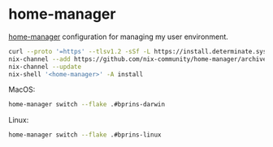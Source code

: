 # home-manager

[home-manager](https://github.com/nix-community/home-manager) configuration for managing my user environment.

```sh
curl --proto '=https' --tlsv1.2 -sSf -L https://install.determinate.systems/nix | sh -s -- install
nix-channel --add https://github.com/nix-community/home-manager/archive/master.tar.gz home-manager
nix-channel --update
nix-shell '<home-manager>' -A install

```

MacOS:

```sh
home-manager switch --flake .#bprins-darwin
```

Linux:

```sh
home-manager switch --flake .#bprins-linux
```
